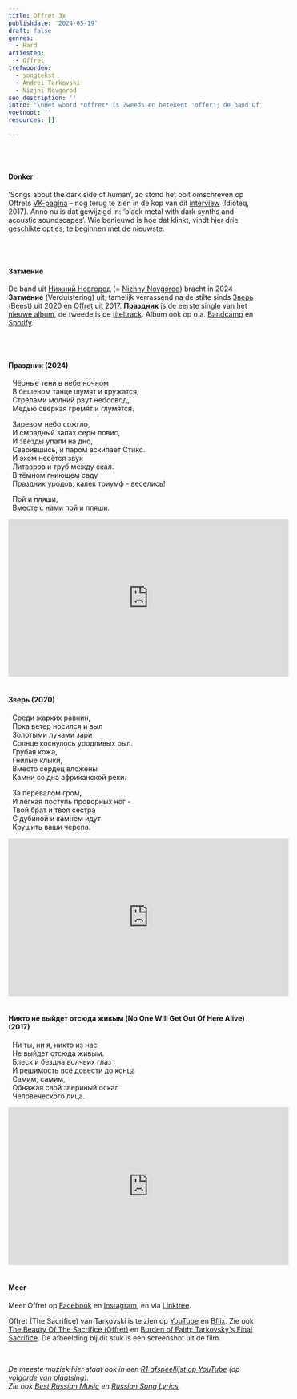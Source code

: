 ```yaml
---
title: Offret 3x
publishdate: '2024-05-19'
draft: false
genres:
  - Hard
artiesten:
  - Offret
trefwoorden:
  - songtekst
  - Andrei Tarkovski
  - Nizjni Novgorod
seo_description: ''
intro: "\nHet woord *offret* is Zweeds en betekent 'offer'; de band Offret is Russisch en maakt stevige muziek. Verbindende factor tussen woord en band: een [film uit 1986](https://en.wikipedia.org/wiki/The_Sacrifice_(1986_film)), in het Zweeds, van de \LRussische Andrei Tarkovski.\n"
voetnoot: ''
resources: []

---
```


<br/>
<br/>


#### Donker

‘Songs about the dark side of human’, zo stond het ooit omschreven op Offrets [VK-pagina](https://vk.com/offretband) – nog terug te zien in de kop van dit [interview](https://idioteq.com/the-dark-side-of-human-an-interview-with-offret/) (Idioteq, 2017). Anno nu is dat gewijzigd in: ‘black metal with dark synths and acoustic soundscapes’. Wie benieuwd is hoe dat klinkt, vindt hier drie geschikte opties, te beginnen met de nieuwste.

<br/>
<br/>


#### Затмение

De band uit [Нижний Новгород](https://ru.wikipedia.org/wiki/%D0%9D%D0%B8%D0%B6%D0%BD%D0%B8%D0%B9_%D0%9D%D0%BE%D0%B2%D0%B3%D0%BE%D1%80%D0%BE%D0%B4) (= [Nizhny Novgorod](https://en.wikipedia.org/wiki/Nizhny_Novgorod)) bracht in 2024 **Затмение** (Verduistering) uit, tamelijk verrassend na de stilte sinds [Зверь](https://www.youtube.com/watch?v=KkstXsScBbI) (Beest) uit 2020 en [Offret](https://www.youtube.com/watch?v=KvqgxZgNsgg) uit 2017. **Праздник** is de eerste single van het [nieuwe album](https://www.youtube.com/playlist?list=OLAK5uy_kP93M3B97BTb_ZOWotyJZzUkVgh9e6xnQ), de tweede is de [titeltrack](https://www.youtube.com/watch?v=pGHyO4BrqZE). Album ook op o.a. [Bandcamp](https://offret.bandcamp.com/album/--2) en [Spotify](https://open.spotify.com/album/3huPXl1KakRzBQJhqhpTEJ?si=4c8ldruPSTmgZOR9EG0PeQ).

<br/>
<br/>

#### Праздник (2024)

&nbsp;&nbsp;Чёрные тени в небе ночном<br/>
&nbsp;&nbsp;В бешеном танце шумят и кружатся,<br/>
&nbsp;&nbsp;Стрелами молний рвут небосвод,<br/>
&nbsp;&nbsp;Медью сверкая гремят и глумятся.<br/>

&nbsp;&nbsp;Заревом небо сожгло,<br/>
&nbsp;&nbsp;И смрадный запах серы повис,<br/>
&nbsp;&nbsp;И звёзды упали на дно,<br/>
&nbsp;&nbsp;Сварившись, и паром вскипает Стикс.<br/>
&nbsp;&nbsp;И эхом несётся звук<br/>
&nbsp;&nbsp;Литавров и труб между скал.<br/>
&nbsp;&nbsp;В тёмном гниющем саду<br/>
&nbsp;&nbsp;Праздник уродов, калек триумф - веселись!<br/>

&nbsp;&nbsp;Пой и пляши, <br/>
&nbsp;&nbsp;Вместе с нами пой и пляши.



<iframe width="560" height="315" src="https://www.youtube.com/embed/vO_sjAHwA8E?si=X7bvOkIG6iyqJVFf" title="YouTube video player" frameborder="0" allow="accelerometer; autoplay; clipboard-write; encrypted-media; gyroscope; picture-in-picture; web-share" referrerpolicy="strict-origin-when-cross-origin" allowfullscreen></iframe>


<br/>
<br/>

#### Зверь (2020)
&nbsp;&nbsp;Среди жарких равнин,<br/>
&nbsp;&nbsp;Пока ветер носился и выл<br/>
&nbsp;&nbsp;Золотыми лучами зари<br/>
&nbsp;&nbsp;Солнце коснулось уродливых рыл. <br/>
&nbsp;&nbsp;Грубая кожа,<br/>
&nbsp;&nbsp;Гнилые клыки,<br/>
&nbsp;&nbsp;Вместо сердец вложены<br/>
&nbsp;&nbsp;Камни со дна африканской реки.<br/>


&nbsp;&nbsp;За перевалом гром,<br/>
&nbsp;&nbsp;И лёгкая поступь проворных ног - <br/>
&nbsp;&nbsp;Твой брат и твоя сестра<br/>
&nbsp;&nbsp;С дубиной и камнем идут<br/>
&nbsp;&nbsp;Крушить ваши черепа.<br/>



<iframe width="560" height="315" src="https://www.youtube.com/embed/brFOPX_2olw?si=n7yyzYe-9OS9AdIS" title="YouTube video player" frameborder="0" allow="accelerometer; autoplay; clipboard-write; encrypted-media; gyroscope; picture-in-picture; web-share" referrerpolicy="strict-origin-when-cross-origin" allowfullscreen></iframe>


<br/>
<br/>

#### Никто не выйдет отсюда живым (No One Will Get Out Of Here Alive) (2017)

 	
&nbsp;&nbsp;Ни ты, ни я, никто из нас<br/>
&nbsp;&nbsp;Не выйдет отсюда живым.<br/>
&nbsp;&nbsp;Блеск и бездна волчьих глаз<br/>
&nbsp;&nbsp;И решимость всё довести до конца<br/>
&nbsp;&nbsp;Самим, самим,<br/>
&nbsp;&nbsp;Обнажая свой звериный оскал<br/>
&nbsp;&nbsp;Человеческого лица.



<iframe width="560" height="315" src="https://www.youtube.com/embed/Cjvl2zCfjEA" frameborder="0" allow="accelerometer; autoplay; encrypted-media; gyroscope; picture-in-picture" allowfullscreen></iframe>



<br/>
<br/>

#### Meer

Meer Offret op [Facebook](https://www.facebook.com/offretband) en [Instagram](https://www.instagram.com/offret_band/), en via [Linktree](https://linktr.ee/offret).



Offret (The Sacrifice) van Tarkovski is te zien op [YouTube](https://www.youtube.com/watch?v=ZzVkwyJIL88) en [Bflix](https://bflix.to/movie/watch-online-the-sacrifice-mv8mp/1-1). Zie ook [The Beauty Of The Sacrifice (Offret)](https://youtu.be/3hEaSYvfHmA?si=BIPqHSEHbojTvrJh) en [Burden of Faith: Tarkovsky's Final Sacrifice](https://www.youtube.com/watch?v=u3S_G8RBVZQ). De afbeelding bij dit stuk is een screenshot uit de film.

<br/>


*De meeste muziek hier staat ook in een [R1 afspeellijst op YouTube](https://www.youtube.com/playlist?list=PLeE-zqOrSLhxfIpK2vuUJNCKSzyVBi0yM) (op volgorde van plaatsing). <br/>
Zie ook [Best Russian Music](https://www.youtube.com/playlist?list=PLeE-zqOrSLhxTFYDvlwUu4hYby9DojwoD) en [Russian Song Lyrics](https://www.youtube.com/playlist?list=PLeE-zqOrSLhzkRCATzT8__oNifBChVHGK).*


